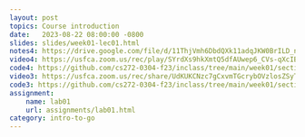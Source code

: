 ```yaml
---
layout: post
topics: Course introduction
date:   2023-08-22 08:00:00 -0800
slides: slides/week01-lec01.html
notes4: https://drive.google.com/file/d/11ThjVmh6DbdQXk11adqJKW0BrILD_nAb/view?usp=share_link
video4: https://usfca.zoom.us/rec/play/SYrdXs9hkXmtQ5dfAUwep6_CVs-qXcIBZIdifgY3N7iEB6QCajxdHv-KWUebQ4gfDXJX_yD8no1cYEtP.eqw6rFo_azKCA-X0?canPlayFromShare=true&from=share_recording_detail&continueMode=true&componentName=rec-play&originRequestUrl=https%3A%2F%2Fusfca.zoom.us%2Frec%2Fshare%2FSu-fnXUjHcDD11WiPAU21KWRkQUvZEutZTZpyWHxKBVVSeL9wSxwieDnfYGFU46f.O3jcn2oPqIfCiq4G
code4: https://github.com/cs272-0304-f23/inclass/tree/main/week01/section04
video3: https://usfca.zoom.us/rec/share/UdKUKCNzc7gCxvmTGcrybOVzlosZSyTVo6AZ7aH4rePLn-tTTjFtxVWsa7MDKPRi.Hr0CcqX-z00poYhw
code3: https://github.com/cs272-0304-f23/inclass/tree/main/week01/section03/hello
assignment:
    name: lab01
    url: assignments/lab01.html
category: intro-to-go
---
```

